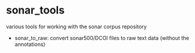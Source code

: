# sonar_tools
various tools for working with the sonar corpus repository

- sonar_to_raw: convert sonar500/DCOI files to raw text data (without the annotations)
